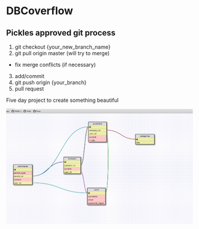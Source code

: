DBCoverflow
===========
## Pickles approved git process
1. git checkout {your_new_branch_name}
2. git pull origin master (will try to merge)
* fix merge conflicts (if necessary)
3. add/commit 
4. git push origin {your_branch}
5. pull request

Five day project to create something beautiful


![alt tag](schema.jpeg)
